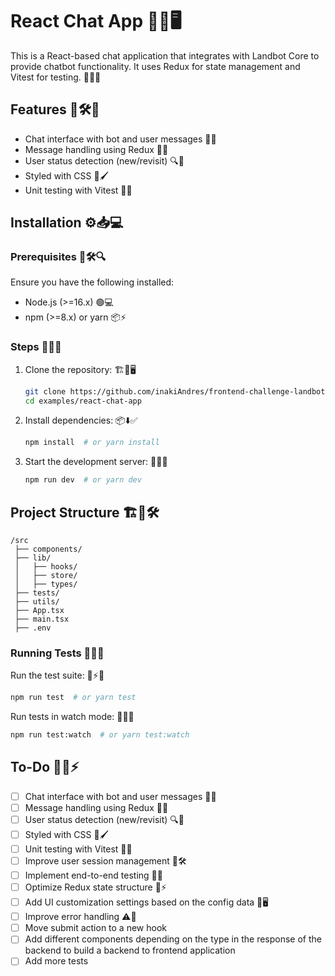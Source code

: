 # React Chat App 🚀💬🖥️

This is a React-based chat application that integrates with Landbot Core to provide chatbot functionality. It uses Redux for state management and Vitest for testing. 🤖🔧✅

## Features 🎯🛠️📌
- Chat interface with bot and user messages 🤖💬
- Message handling using Redux 🔄📨
- User status detection (new/revisit) 🔍👥
- Styled with CSS 🎨🖌️
- Unit testing with Vitest 🧪✅

## Installation ⚙️📥💻

### Prerequisites 📌🛠️🔍
Ensure you have the following installed:
- Node.js (>=16.x) 🟢💻
- npm (>=8.x) or yarn 📦⚡

### Steps 📝🚀💡
1. Clone the repository: 🏗️📂🖥️
   ```sh
   git clone https://github.com/inakiAndres/frontend-challenge-landbot
   cd examples/react-chat-app
   ```
2. Install dependencies: 📦⬇️✅
   ```sh
   npm install  # or yarn install
   ```
3. Start the development server: 🏃💨🚀
   ```sh
   npm run dev  # or yarn dev
   ```

## Project Structure 🏗️📁🛠️
```
/src
 ├── components/
 ├── lib/
 │   ├── hooks/
 │   ├── store/
 │   ├── types/
 ├── tests/
 ├── utils/
 ├── App.tsx
 ├── main.tsx
 ├── .env
```

### Running Tests 🚀🧪✅
Run the test suite: 📄⚡✅
```sh
npm run test  # or yarn test
```
Run tests in watch mode: 🔄👀🧪
```sh
npm run test:watch  # or yarn test:watch
```

## To-Do 📌📝⚡
- [ ] Chat interface with bot and user messages 🤖💬
- [ ] Message handling using Redux 🔄📨
- [ ] User status detection (new/revisit) 🔍👥
- [ ] Styled with CSS 🎨🖌️
- [ ] Unit testing with Vitest 🧪✅
- [ ] Improve user session management 🔄🛠️
- [ ] Implement end-to-end testing 🧪🔗
- [ ] Optimize Redux state structure 🔄⚡
- [ ] Add UI customization settings based on the config data 🎨🖥️
- [ ] Improve error handling ⚠️🚀
- [ ] Move submit action to a new hook
- [ ] Add different components depending on the type in the response of the backend to build a backend to frontend application
- [ ] Add more tests
